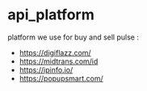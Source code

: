 # api_platform

platform we use for buy and sell pulse :
- https://digiflazz.com/
- https://midtrans.com/id
- https://ipinfo.io/
- https://popupsmart.com/
